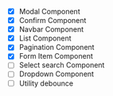 - [x] Modal Component
- [x] Confirm Component
- [x] Navbar Component
- [x] List Component
- [x] Pagination Component
- [x] Form Item Component
- [ ] Select search Component
- [ ] Dropdown Component
- [ ] Utility debounce